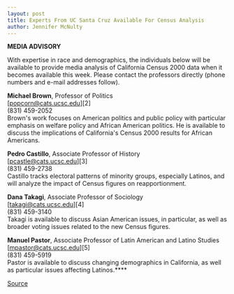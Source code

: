 ```yaml
---
layout: post
title: Experts From UC Santa Cruz Available For Census Analysis
author: Jennifer McNulty
---
```


**MEDIA ADVISORY**

With expertise in race and demographics, the individuals below will be available to provide media analysis of California Census 2000 data when it becomes available this week. Please contact the professors directly (phone numbers and e-mail addresses follow).

**Michael Brown**, Professor of Politics  
[popcorn@cats.ucsc.edu][2]  
(831) 459-2052  
Brown's work focuses on American politics and public policy with particular emphasis on welfare policy and African American politics. He is available to discuss the implications of California's Census 2000 results for African Americans.

**Pedro Castillo**, Associate Professor of History  
[pcastle@cats.ucsc.edu][3]  
(831) 459-2738  
Castillo tracks electoral patterns of minority groups, especially Latinos, and will analyze the impact of Census figures on reapportionment.

**Dana Takagi**, Associate Professor of Sociology  
[takagi@cats.ucsc.edu][4]  
(831) 459-3140  
Takagi is available to discuss Asian American issues, in particular, as well as broader voting issues related to the new Census figures.

**Manuel Pastor**, Associate Professor of Latin American and Latino Studies  
[mpastor@cats.ucsc.edu][5]  
(831) 459-5919  
Pastor is available to discuss changing demographics in California, as well as particular issues affecting Latinos.****

[Source](http://www1.ucsc.edu/news_events/press_releases/archive/00-01/03-01/census.html "Permalink to UCSC Press Release: Census analysis")
